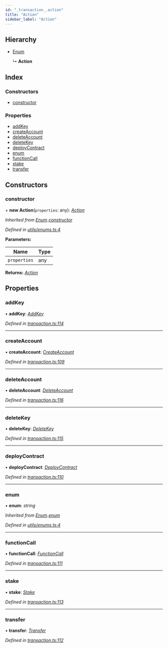 ```yaml
---
id: "_transaction_.action"
title: "Action"
sidebar_label: "Action"
---
```


## Hierarchy

* [Enum](_utils_enums_.enum.md)

  ↳ **Action**

## Index

### Constructors

* [constructor](_transaction_.action.md#constructor)

### Properties

* [addKey](_transaction_.action.md#addkey)
* [createAccount](_transaction_.action.md#createaccount)
* [deleteAccount](_transaction_.action.md#deleteaccount)
* [deleteKey](_transaction_.action.md#deletekey)
* [deployContract](_transaction_.action.md#deploycontract)
* [enum](_transaction_.action.md#enum)
* [functionCall](_transaction_.action.md#functioncall)
* [stake](_transaction_.action.md#stake)
* [transfer](_transaction_.action.md#transfer)

## Constructors

###  constructor

\+ **new Action**(`properties`: any): *[Action](_transaction_.action.md)*

*Inherited from [Enum](_utils_enums_.enum.md).[constructor](_utils_enums_.enum.md#constructor)*

*Defined in [utils/enums.ts:4](https://github.com/nearprotocol/nearlib/blob/a0bd9b2/src.ts/utils/enums.ts#L4)*

**Parameters:**

Name | Type |
------ | ------ |
`properties` | any |

**Returns:** *[Action](_transaction_.action.md)*

## Properties

###  addKey

• **addKey**: *[AddKey](_transaction_.addkey.md)*

*Defined in [transaction.ts:114](https://github.com/nearprotocol/nearlib/blob/a0bd9b2/src.ts/transaction.ts#L114)*

___

###  createAccount

• **createAccount**: *[CreateAccount](_transaction_.createaccount.md)*

*Defined in [transaction.ts:109](https://github.com/nearprotocol/nearlib/blob/a0bd9b2/src.ts/transaction.ts#L109)*

___

###  deleteAccount

• **deleteAccount**: *[DeleteAccount](_transaction_.deleteaccount.md)*

*Defined in [transaction.ts:116](https://github.com/nearprotocol/nearlib/blob/a0bd9b2/src.ts/transaction.ts#L116)*

___

###  deleteKey

• **deleteKey**: *[DeleteKey](_transaction_.deletekey.md)*

*Defined in [transaction.ts:115](https://github.com/nearprotocol/nearlib/blob/a0bd9b2/src.ts/transaction.ts#L115)*

___

###  deployContract

• **deployContract**: *[DeployContract](_transaction_.deploycontract.md)*

*Defined in [transaction.ts:110](https://github.com/nearprotocol/nearlib/blob/a0bd9b2/src.ts/transaction.ts#L110)*

___

###  enum

• **enum**: *string*

*Inherited from [Enum](_utils_enums_.enum.md).[enum](_utils_enums_.enum.md#enum)*

*Defined in [utils/enums.ts:4](https://github.com/nearprotocol/nearlib/blob/a0bd9b2/src.ts/utils/enums.ts#L4)*

___

###  functionCall

• **functionCall**: *[FunctionCall](_transaction_.functioncall.md)*

*Defined in [transaction.ts:111](https://github.com/nearprotocol/nearlib/blob/a0bd9b2/src.ts/transaction.ts#L111)*

___

###  stake

• **stake**: *[Stake](_transaction_.stake.md)*

*Defined in [transaction.ts:113](https://github.com/nearprotocol/nearlib/blob/a0bd9b2/src.ts/transaction.ts#L113)*

___

###  transfer

• **transfer**: *[Transfer](_transaction_.transfer.md)*

*Defined in [transaction.ts:112](https://github.com/nearprotocol/nearlib/blob/a0bd9b2/src.ts/transaction.ts#L112)*
